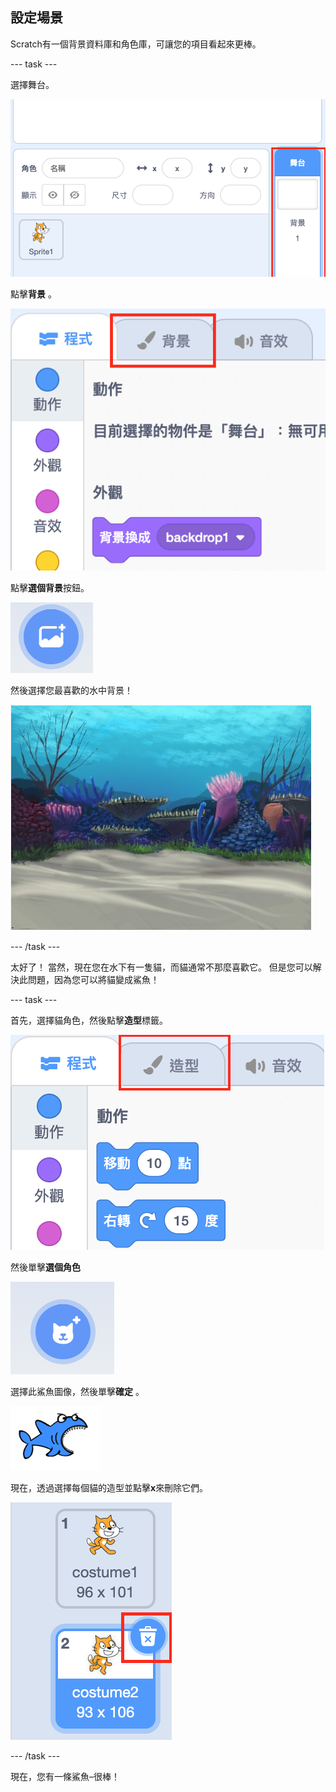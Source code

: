 ## 設定場景

Scratch有一個背景資料庫和角色庫，可讓您的項目看起來更棒。

\--- task \---

選擇舞台。

![選擇舞台。](images/looksSelectStage.png)

點擊**背景** 。

![背景標籤](images/looksBackdrops.png)

點擊**選個背景**按鈕。

![選擇背景圖標](images/looksChooseBg.png)

然後選擇您最喜歡的水中背景！

![水下場景](images/looksUnderwater.png)

\--- /task \---

太好了！ 當然，現在您在水下有一隻貓，而貓通常不那麼喜歡它。 但是您可以解決此問題，因為您可以將貓變成鯊魚！

\--- task \---

首先，選擇貓角色，然後點擊**造型**標籤。

![](images/cool2.png)

然後單擊**選個角色**

![](images/cool3.png)

選擇此鯊魚圖像，然後單擊**確定** 。

![鯊魚造型](images/looksShark.png)

現在，透過選擇每個貓的造型並點擊**x**來刪除它們。

![](images/coolDeleteCostumes.png)

\--- /task \---

現在，您有一條鯊魚–很棒！